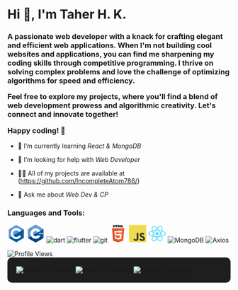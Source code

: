 <h1> Hi 👋, I'm Taher H. K.</h1>
<h3 align="left">A passionate web developer with a knack for crafting elegant and efficient web applications. When I'm not building cool websites and applications, you can find me sharpening my coding skills through competitive programming. I thrive on solving complex problems and love the challenge of optimizing algorithms for speed and efficiency.

Feel free to explore my projects, where you'll find a blend of web development prowess and algorithmic creativity. Let's connect and innovate together!

Happy coding! 🚀</h3>

- 🌱 I’m currently learning *React & MongoDB*

- 🤝 I’m looking for help with *Web Developer*

- 👨‍💻 All of my projects are available at (https://github.com/IncompleteAtom786/)

- 💬 Ask me about *Web Dev & CP*

</p>

<h3 align="left">Languages and Tools:</h3>

<p align="left">  <img src="https://raw.githubusercontent.com/devicons/devicon/master/icons/c/c-original.svg" alt="c" width="40" height="40"/> 
  <img src="https://raw.githubusercontent.com/devicons/devicon/master/icons/cplusplus/cplusplus-original.svg" alt="cplusplus" width="40" height="40"/> 
  <img src="https://www.vectorlogo.zone/logos/dartlang/dartlang-icon.svg" alt="dart" width="40" height="40"/> 
  <img src="https://www.vectorlogo.zone/logos/flutterio/flutterio-icon.svg" alt="flutter" width="40" height="40"/> 
  <img src="https://www.vectorlogo.zone/logos/git-scm/git-scm-icon.svg" alt="git" width="40" height="40"/> 
  <img src="https://raw.githubusercontent.com/devicons/devicon/master/icons/html5/html5-original-wordmark.svg" alt="html5" width="40" height="40"/> 
  <img src="https://raw.githubusercontent.com/devicons/devicon/master/icons/javascript/javascript-original.svg" alt="javascript" width="40" height="40"/>
  <img src="https://raw.githubusercontent.com/devicons/devicon/master/icons/react/react-original.svg" alt="javascript" width="40" height="40"/>
  <img src="https://github.com/user-attachments/assets/0f99d45c-9180-470d-8ab6-f4d730c697a5" alt="MongoDB" width="40" height="40"/>
  <img src="https://github.com/user-attachments/assets/21063cc7-c6f7-431d-b055-1b6b5a1d32ff" alt="Axios" width="40" height="40"/>

</p>

<!-- Profile Views Badge -->
<img src="https://komarev.com/ghpvc/?username=IncompleteAtom786&color=blueviolet" alt="Profile Views">

<div style="background-color: #1e1e1e; padding: 20px; border-radius: 10px;">
  
  <!-- GitHub Stats -->
  <img src="https://github-readme-stats.vercel.app/api?username=IncompleteAtom786&show_icons=true&locale=en&theme=tokyonight" alt="Taher H. Kapadia" height="195" />
  
  <!-- Top Languages -->
  <img src="https://github-readme-stats.vercel.app/api/top-langs?username=IncompleteAtom786&show_icons=true&locale=en&layout=compact&theme=tokyonight" alt="Taher h. Kapadia" height="195" />

  <!-- GitHub Profile Trophy -->
  <a href="https://github.com/ryo-ma/github-profile-trophy">
    <img src="https://github-profile-trophy.vercel.app/?username=IncompleteAtom786&theme=dracula&margin-w=15&margin-h=15" alt="Taher H. Kapadia" height="195" />
  </a>

</div>
